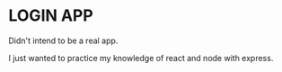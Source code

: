 # LOGIN APP

Didn't intend to be a real app.

I just wanted to practice my knowledge of react and node with express.
